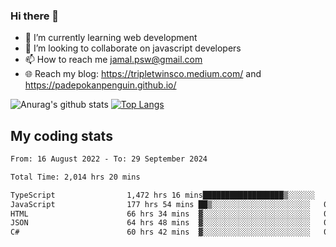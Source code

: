 ### Hi there 👋

<!--
**padepokanpenguin/padepokanpenguin** is a ✨ _special_ ✨ repository because its `README.md` (this file) appears on your GitHub profile.
-->

- 🌱 I’m currently learning  web development
- 👯 I’m looking to collaborate on javascript developers
- 📫 How to reach me jamal.psw@gmail.com
- 🌐 Reach my blog:
   https://tripletwinsco.medium.com/ and
   https://padepokanpenguin.github.io/

![Anurag's github stats](https://github-readme-stats.vercel.app/api?username=padepokanpenguin&count_private=true&disable_animations=false&show_icons=true&theme=default)
[![Top Langs](https://github-readme-stats.vercel.app/api/top-langs/?username=padepokanpenguin&theme=default&layout=compact)](https://github.com/padepokanpenguin)

## My coding stats

<!--START_SECTION:waka-->

```txt
From: 16 August 2022 - To: 29 September 2024

Total Time: 2,014 hrs 20 mins

TypeScript                1,472 hrs 16 mins██████████████████▒░░░░░░   73.09 %
JavaScript                177 hrs 54 mins ██▒░░░░░░░░░░░░░░░░░░░░░░   08.83 %
HTML                      66 hrs 34 mins  ▓░░░░░░░░░░░░░░░░░░░░░░░░   03.31 %
JSON                      64 hrs 48 mins  ▓░░░░░░░░░░░░░░░░░░░░░░░░   03.22 %
C#                        60 hrs 42 mins  ▓░░░░░░░░░░░░░░░░░░░░░░░░   03.01 %
```

<!--END_SECTION:waka-->


